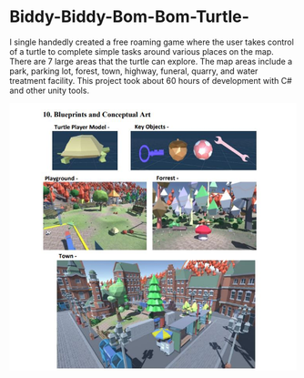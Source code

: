 # Biddy-Biddy-Bom-Bom-Turtle-
I single handedly created a free roaming game where the user takes control of a turtle to complete simple tasks around various places on the map. There are 7 large areas that the turtle can explore. The map areas include a park, parking lot, forest, town, highway, funeral, quarry, and water treatment facility. This project took about 60 hours of development with C# and other unity tools.  

![alt text](https://raw.githubusercontent.com/jordanadrianoo/Biddy-Biddy-Bom-Bom-Turtle-/main/Capture.JPG)
